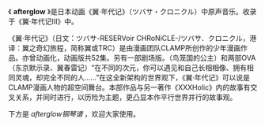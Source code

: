

《 **afterglow** 》是日本动画《翼·年代记》（ツバサ・クロニクル）中原声音乐。收录于《翼·年代记Ⅲ》中。

《翼·年代记》（日文：ツバサ-RESERVoir
CHRoNiCLE-/ツバサ．クロニクル，港译：翼之奇幻旅程，简称翼或TRC）是由漫画团队CLAMP所创作的少年漫画作品。亦曾动画化，动画版共52集。另有一部剧场版。（鸟笼国的公主）和两部OVA（东京默示录、翼春雷记）“在不同的次元，你可以遇见和自己长相相像、拥有相同灵魂，却完全不同的人……”在这全新架构的世界观下，《翼·年代记》可以说是CLAMP漫画人物的超空间舞台。本部作品与另一著作《XXXHolic》内的故事有交叉关系，并同时进行，以历险为主题，更凸显本作平行世界并行的故事观。

下方是 _afterglow钢琴谱_ ，欢迎大家使用。

